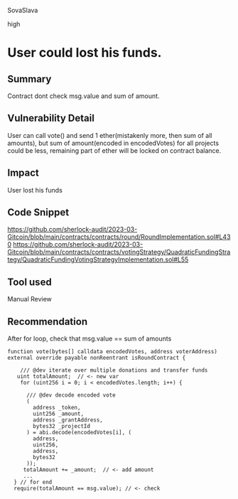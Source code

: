SovaSlava

high

# User could lost his funds.

## Summary
Contract dont check msg.value and sum of amount. 
## Vulnerability Detail
User can call vote() and send 1 ether(mistakenly more, then sum of all amounts), but sum of amount(encoded in encodedVotes) for all projects could be less, remaining part of ether will be locked on contract balance. 
## Impact
User lost his funds
## Code Snippet
https://github.com/sherlock-audit/2023-03-Gitcoin/blob/main/contracts/contracts/round/RoundImplementation.sol#L430
https://github.com/sherlock-audit/2023-03-Gitcoin/blob/main/contracts/contracts/votingStrategy/QuadraticFundingStrategy/QuadraticFundingVotingStrategyImplementation.sol#L55
## Tool used

Manual Review

## Recommendation
After for loop, check that msg.value ==  sum of amounts
```solidity
function vote(bytes[] calldata encodedVotes, address voterAddress) external override payable nonReentrant isRoundContract {

    /// @dev iterate over multiple donations and transfer funds
   uint totalAmount;  // <- new var
    for (uint256 i = 0; i < encodedVotes.length; i++) {
       
      /// @dev decode encoded vote
      (
        address _token,
        uint256 _amount,
        address _grantAddress,
        bytes32 _projectId
      ) = abi.decode(encodedVotes[i], (
        address,
        uint256,
        address,
        bytes32
      ));
     totalAmount += _amount;  // <- add amount
     ...
  } // for end
  require(totalAmount == msg.value); // <- check

```